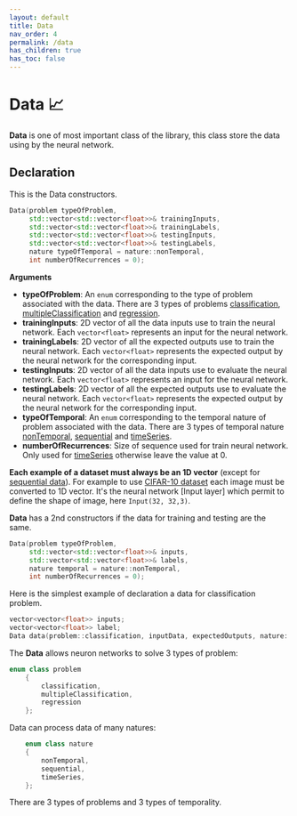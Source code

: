 ```yaml
---
layout: default
title: Data
nav_order: 4
permalink: /data
has_children: true
has_toc: false
---
```

# Data &#128200;
**Data** is one of most important class of the library, this class store the data using by the neural network.

## Declaration
This is the Data constructors.
```cpp
Data(problem typeOfProblem,
     std::vector<std::vector<float>>& trainingInputs,
     std::vector<std::vector<float>>& trainingLabels,
     std::vector<std::vector<float>>& testingInputs,
     std::vector<std::vector<float>>& testingLabels,
     nature typeOfTemporal = nature::nonTemporal,
     int numberOfRecurrences = 0);
```
**Arguments**
* **typeOfProblem**: An `enum` corresponding to the type of problem associated with the data. There are 3 types of problems [classification]({{site.baseurl}}/data/classification.html), [multipleClassification]({{site.baseurl}}/data/multiple_classification.html) and [regression]({{site.baseurl}}/data/regression.html).
 * **trainingInputs**: 2D vector of all the data inputs use to train the neural network. Each `vector<float>` represents an input for the neural network. 
 * **trainingLabels**: 2D vector of all the expected outputs use to train the neural network. Each `vector<float>` represents the expected output by the neural network for the corresponding input.
 * **testingInputs**: 2D vector of all the data inputs use to evaluate the neural network. Each `vector<float>` represents an input for the neural network.
 * **testingLabels**: 2D vector of all the expected outputs use to evaluate the neural network. Each `vector<float>` represents the expected output by the neural network for the corresponding input.
 * **typeOfTemporal**: An `enum` corresponding to the temporal nature of problem associated with the data. There are 3 types of temporal nature [nonTemporal]({{site.baseurl}}/data/non_temporal.html), [sequential]({{site.baseurl}}/data/sequential.html) and [timeSeries]({{site.baseurl}}/data/time_series.html).
 * **numberOfRecurrences**: Size of sequence used for train neural network. Only used for [timeSeries]({{site.baseurl}}/data/time_series.html) otherwise leave the value at 0.

**Each example of a  dataset must always be an 1D vector** (except for [sequential data]({{site.baseurl}}/data/sequential.html)). For example to use [CIFAR-10 dataset]({{site.baseurl}}/examples/CIFAR-10.html) each image must be converted to 1D vector. It's the neural network [Input layer] which permit to define the shape of image, here `Input(32, 32,3)`.

**Data** has a 2nd constructors if the data for training and testing are the same.
```cpp
Data(problem typeOfProblem,
     std::vector<std::vector<float>>& inputs,
     std::vector<std::vector<float>>& labels,
     nature temporal = nature::nonTemporal,
     int numberOfRecurrences = 0);
```

Here is the simplest example of declaration a data for classification problem. 
```cpp
vector<vector<float>> inputs;
vector<vector<float>> label;
Data data(problem::classification, inputData, expectedOutputs, nature::nonTemporal);
```

The **Data** allows neuron networks to solve 3 types of problem:
```cpp
enum class problem
    {
        classification,
        multipleClassification,
        regression
    };
```

Data can process data of many natures:
```cpp
    enum class nature
    {
        nonTemporal,
        sequential,
        timeSeries,
    };
```
There are 3 types of problems and 3 types of temporality.